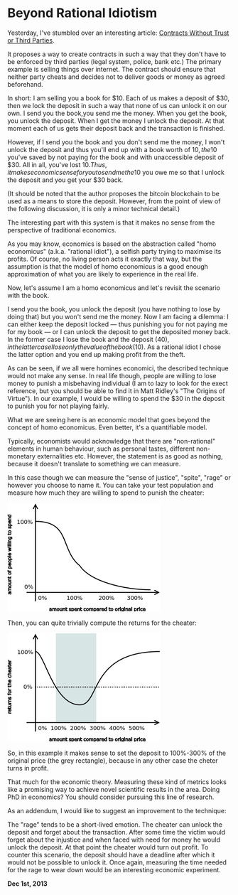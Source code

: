 # Beyond Rational Idiotism



Yesterday, I've stumbled over an interesting article: [Contracts Without Trust or Third Parties](http://blog.oleganza.com/post/58240549599/contracts-without-trust-or-third-parties).

It proposes a way to create contracts in such a way that they don't have to be enforced by third parties (legal system, police, bank etc.) The primary example is selling things over internet. The contract should ensure that neither party cheats and decides not to deliver goods or money as agreed beforehand.

In short: I am selling you a book for $10. Each of us makes a deposit of $30, then we lock the deposit in such a way that none of us can unlock it on our own. I send you the book,you send me the money. When you get the book, you unlock the deposit. When I get the money I unlock the deposit. At that moment each of us gets their deposit back and the transaction is finished.

However, if I send you the book and you don't send me the money, I won't unlock the deposit and thus you'll end up with a book worth of 10$, the 10$ you've saved by not paying for the book and with unaccessible deposit of $30. All in all, you've lost $10. Thus, it makes economic sense for you to send me the 10$ you owe me so that I unlock the deposit and you get your $30 back.

(It should be noted that the author proposes the bitcoin blockchain to be used as a means to store the deposit. However, from the point of view of the following discussion, it is only a minor technical detail.)

The interesting part with this system is that it makes no sense from the perspective of traditional economics.

As you may know, economics is based on the abstraction called "homo economicus" (a.k.a. "rational idiot"), a selfish party trying to maximise its profits. Of course, no living person acts it exactly that way, but the assumption is that the model of homo economicus is a good enough approximation of what you are likely to experience in the real life.

Now, let's assume I am a homo economicus and let's revisit the scenario with the book.

I send you the book, you unlock the deposit (you have nothing to lose by doing that) but you won't send me the money. Now I am facing a dilemma: I can either keep the deposit locked — thus punishing you for not paying me for my book — or I can unlock the deposit to get the deposited money back. In the former case I lose the book and the deposit ($40), in the latter case I lose only the value of the book ($10). As a rational idiot I chose the latter option and you end up making profit from the theft.

As can be seen, if we all were homines economici, the described technique would not make any sense. In real life though, people are willing to lose money to punish a misbehaving individual (I am to lazy to look for the exect reference, but you should be able to find it in Matt Ridley's "The Origins of Virtue"). In our example, I would be willing to spend the $30 in the deposit to punish you for not playing fairly.

What we are seeing here is an economic model that goes beyond the concept of homo economicus. Even better, it's a quantifiable model.

Typically, economists would acknowledge that there are "non-rational" elements in human behaviour, such as personal tastes, different non-monetary externalities etc. However, the statement is as good as nothing, because it doesn't translate to something we can measure.

In this case though we can measure the "sense of justice", "spite", "rage" or however you choose to name it. You can take your test population and measure how much they are willing to spend to punish the cheater:

![](idiotism1.png)

Then, you can quite trivially compute the returns for the cheater:

![](idiotism2.png)

So, in this example it makes sense to set the deposit to 100%-300% of the original price (the grey rectangle), because in any other case the cheter turns in profit.

That much for the economic theory. Measuring these kind of metrics looks like a promising way to achieve novel scientific results in the area. Doing PhD in economics? You should consider pursuing this line of research.

As an addendum, I would like to suggest an improvement to the technique:

The "rage" tends to be a short-lived emotion. The cheater can unlock the deposit and forget about the transaction. After some time the victim would forget about the injustice and when faced with need for money he would unlock the deposit. At that point the cheater would turn out profit. To counter this scenario, the deposit should have a deadline after which it would not be possible to unlock it. Once again, measuring the time needed for the rage to wear down would be an interesting economic experiment.

**Dec 1st, 2013**